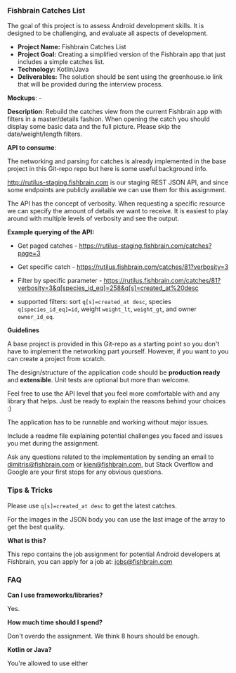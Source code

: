 ### Fishbrain Catches List

The goal of this project is to assess Android development skills. It is designed to be challenging, and evaluate all aspects of development.

- **Project Name:** Fishbrain Catches List
- **Project Goal:** Creating a simplified version of the Fishbrain app that just includes a simple catches list.
- **Technology:** Kotlin/Java
- **Deliverables:** The solution should be sent using the greenhouse.io link that will be provided during the interview process.

**Mockups**: -

**Description**: Rebuild the catches view from the current Fishbrain app with filters in a master/details fashion. When opening the catch you should display some basic data and the full picture. Please skip the date/weight/length filters.


**API to consume**:

The networking and parsing for catches is already implemented in the base project in this Git-repo repo but here is some useful background info.

http://rutilus-staging.fishbrain.com is our staging REST JSON API, and since some endpoints are publicly available we can use them for this assignment.

The API has the concept of verbosity. When requesting a specific resource we can specify the amount of details we want to receive. It is easiest to play around with multiple levels of verbosity and see the output.

**Example querying of the API:**

- Get paged catches - https://rutilus-staging.fishbrain.com/catches?page=3
- Get specific catch - https://rutilus.fishbrain.com/catches/81?verbosity=3

- Filter by specific parameter - https://rutilus.fishbrain.com/catches/81?verbosity=3&q[species_id_eq]=258&q[s]=created_at%20desc

- supported filters: sort `q[s]=created_at desc`, species `q[species_id_eq]=id`, weight `weight_lt`, `weight_gt`, and owner `owner_id_eq`.

**Guidelines**

A base project is provided in this Git-repo as a starting point so you don't have to implement the networking part yourself. However, if you want to you can create a project from scratch.

The design/structure of the application code should be **production ready** and **extensible**.
Unit tests are optional but more than welcome.

Feel free to use the API level that you feel more comfortable with and any library that helps. Just be ready to explain the reasons behind your choices :)

The application has to be runnable and working without major issues.

Include a readme file explaining potential challenges you faced and issues you met during the assignment.

Ask any questions related to the implementation by sending an email to dimitris@fishbrain.com or kien@fishbrain.com, but Stack Overflow and Google are your first stops for any obvious questions.

### Tips & Tricks

Please use `q[s]=created_at desc` to get the latest catches.

For the images in the JSON body you can use the last image of the array to get the best quality.

**What is this?**

This repo contains the job assignment for potential Android developers at Fishbrain, you can apply for a job at: jobs@fishbrain.com

### FAQ

**Can I use frameworks/libraries?**

Yes.

**How much time should I spend?**

Don't overdo the assignment. We think 8 hours should be enough.

**Kotlin or Java?**

You're allowed to use either
